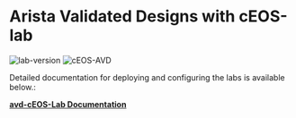 # Arista Validated Designs with cEOS-lab

![lab-version](https://img.shields.io/github/v/release/arista-netdevops-community/avd-cEOS-Lab?color=brightgreen&logo=appveyor&style=for-the-badge)
![cEOS-AVD](https://img.shields.io/badge/AVD-cEOS-brightgreen?logo=appveyor&style=for-the-badge)

Detailed documentation for deploying and configuring the labs is available below.:

**[avd-cEOS-Lab Documentation](https://arista-netdevops-community.github.io/avd-cEOS-Lab/)**
